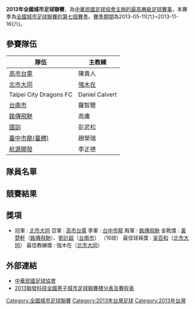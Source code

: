 **2013年全國城市足球聯賽**，為[中華民國足球協會主辦的最高層級足球賽事](../Page/中華民國足球協會.md "wikilink")，本賽季為[全國城市足球聯賽的第七個賽季](../Page/全國城市足球聯賽.md "wikilink")。[賽季期間](http://www.ctfa.com.tw/2013-inter-city-league.html)為2013-05-11(六)\~2013-11-16(六)。

## 參賽隊伍

| 隊伍                                                     | 主教練                                                 |
| ------------------------------------------------------ | --------------------------------------------------- |
| [高市台電](../Page/台電足球隊.md "wikilink")                    | 陳貴人                                                 |
| [北市大同](../Page/大同足球隊.md "wikilink")                    | [強木在](https://zh.wikipedia.org/wiki/強木在 "wikilink") |
| Taipei City Dragons FC                                 | Daniel Calvert                                      |
| [台南市](https://zh.wikipedia.org/wiki/臺北市立大學 "wikilink") | 羅智聰                                                 |
| [銘傳飛馳](../Page/銘傳大學足球隊.md "wikilink")                  | 高庸                                                  |
| [國訓](../Page/台灣國訓足球隊.md "wikilink")                    | 彭武松                                                 |
| [臺中市龍(臺體)](../Page/國立臺灣體育運動大學.md "wikilink")           | 趙榮瑞                                                 |
| [航源開發](../Page/義守大學足球隊.md "wikilink")                  | 李正德                                                 |

## 隊員名單

## 競賽結果

## 獎項

  - 冠軍 : [北市大同](../Page/大同足球隊.md "wikilink")
    亞軍 : [高市台電](../Page/台電足球隊.md "wikilink")
    季軍 : [台中市龍](https://zh.wikipedia.org/wiki/國立台灣體育學院 "wikilink")
    殿軍 : [銘傳飛馳](../Page/銘傳大學足球隊.md "wikilink")
    金靴獎 :
    [黃楚軒](https://zh.wikipedia.org/wiki/黃楚軒 "wikilink")（[銘傳飛馳](../Page/銘傳大學足球隊.md "wikilink")）、[劉計超](https://zh.wikipedia.org/wiki/劉計超 "wikilink")（[台南市](https://zh.wikipedia.org/wiki/臺北市立體育學院 "wikilink")）
    （16球）
    最佳球員獎 :
    [吳百和](../Page/吳百和.md "wikilink")（[北市大同](../Page/大同足球隊.md "wikilink")）
    最佳教練獎 : 強木在（[北市大同](../Page/大同足球隊.md "wikilink")）

## 外部連結

  - [中華民國足球協會](http://www.ctfa.com.tw)
  - [2013聯發科技全國男子城市足球聯賽積分表及賽程表](http://www.ctfa.com.tw/2013-inter-city-league.html)

[Category:全國城市足球聯賽](https://zh.wikipedia.org/wiki/Category:全國城市足球聯賽 "wikilink")
[Category:2013年台灣足球](https://zh.wikipedia.org/wiki/Category:2013年台灣足球 "wikilink")
[Category:2013年台灣](https://zh.wikipedia.org/wiki/Category:2013年台灣 "wikilink")